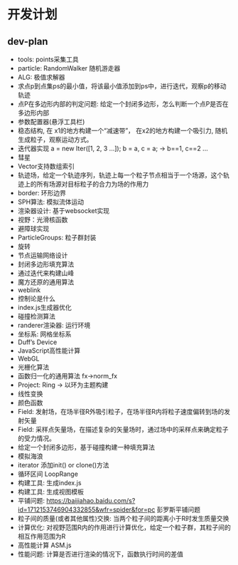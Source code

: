 # 开发计划

## dev-plan
* tools: points采集工具
* particle: RandomWalker 随机游走器
* ALG: 极值求解器
* 求点p到点集ps的最小值，将该最小值添加到ps中，进行迭代，观察p的移动轨迹 
* 点P在多边形内部的判定问题: 给定一个封闭多边形，怎么判断一个点P是否在多边形内部
* 参数配置器(悬浮工具栏) 
* 稳态结构, 在 x1的地方构建一个“减速带”， 在x2的地方构建一个吸引力, 随机生成粒子，观察运动方式。
* 迭代器实现 a = new Iter([1, 2, 3 ...]);  b = a, c = a; -> b==1, c==2 ...  
* 彗星
* Vector支持数组索引  
* 轨迹场，给定一个轨迹序列，轨迹上每一个粒子节点相当于一个场源，这个轨迹上的所有场源对目标粒子的合力为场的作用力
* border: 环形边界
* SPH算法: 模拟流体运动
* 渲染器设计: 基于websocket实现
* 视野：光滑核函数
* 避障球实现
* ParticleGroups: 粒子群封装
* 旋转
* 节点运输网络设计
* 封闭多边形填充算法
* 通过迭代来构建山峰
* 魔方还原的通用算法
* weblink
* 控制论是什么
* index.js生成器优化
* 碰撞检测算法
* randerer渲染器: 运行环境
* 坐标系: 网格坐标系
* Duff’s Device 
* JavaScript高性能计算
* WebGL
* 光栅化算法
* 函数归一化的通用算法  fx->norm_fx
* Project: Ring -> 以环为主题构建
* 线性变换
* 颜色函数
* Field: 发射场，在场半径R外吸引粒子，在场半径R内将粒子速度偏转到场的发射矢量
* Field: 采样点矢量场，在描述复杂的矢量场时，通过场中的采样点来确定粒子的受力情况。
* 给定一个封闭多边形，基于碰撞构建一种填充算法
* 模拟海浪
* iterator 添加init() or clone()方法
* 循环区间 LoopRange  
* 构建工具: 生成index.js
* 构建工具: 生成视图模板
* 平铺问题: https://baijiahao.baidu.com/s?id=1712153746904332855&wfr=spider&for=pc  彭罗斯平铺问题
* 粒子间的质量(或者其他属性)交换: 当两个粒子间的距离小于R时发生质量交换
* 计算优化: 对视野范围R内的作用进行计算优化，给定一个粒子群，其粒子间的相互作用范围为R
* 高性能计算 ASM.js
* 性能问题: 计算是否进行渲染的情况下，函数执行时间的差值
  